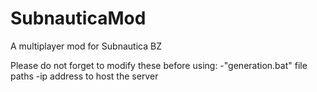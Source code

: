 # SubnauticaMod
A multiplayer mod for Subnautica BZ

Please do not forget to modify these before using:
-"generation.bat" file paths
-ip address to host the server
